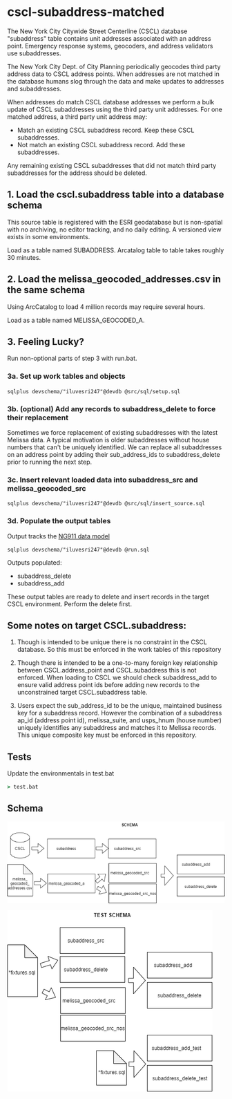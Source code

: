 # cscl-subaddress-matched

The New York City Citywide Street Centerline (CSCL) database "subaddress" table contains unit addresses associated with an address point.  Emergency response systems, geocoders, and address validators use subaddresses.

The New York City Dept. of City Planning periodically geocodes third party address data to CSCL address points.  When addresses are not matched in the database humans slog through the data and make updates to addresses and subaddresses.

When addresses do match CSCL database addresses we perform a bulk update of CSCL subaddresses using the third party unit addresses.  For one matched address, a third party unit address may:

* Match an existing CSCL subaddress record.  Keep these CSCL subaddresses.
* Not match an existing CSCL subaddress record.  Add these subaddresses.

Any remaining existing CSCL subaddresses that did not match third party subaddresses for the address should be deleted. 


## 1. Load the cscl.subaddress table into a database schema 

This source table is registered with the ESRI geodatabase but is non-spatial with no archiving, no editor tracking, and no daily editing.  A versioned view exists in some environments.

Load as a table named SUBADDRESS.  Arcatalog table to table takes roughly 30 minutes.

## 2. Load the melissa_geocoded_addresses.csv in the same schema 

Using ArcCatalog to load 4 million records may require several hours.

Load as a table named MELISSA_GEOCODED_A.

## 3. Feeling Lucky?  

Run non-optional parts of step 3 with run.bat. 

### 3a. Set up work tables and objects 

```
sqlplus devschema/"iluvesri247"@devdb @src/sql/setup.sql 
```

### 3b. (optional) Add any records to subaddress_delete to force their replacement

 Sometimes we force replacement of existing subaddresses with the latest Melissa data.  A typical motivation is older subaddresses without house numbers that can't be uniquely identified.  We can replace all subaddresses on an address point by adding their sub_address_ids to subaddress_delete prior to running the next step.

### 3c. Insert relevant loaded data into subaddress_src and melissa_geocoded_src

```
sqlplus devschema/"iluvesri247"@devdb @src/sql/insert_source.sql 
```

### 3d. Populate the output tables

Output tracks the [NG911 data model](https://www.nena.org/page/NG911GISDataModel)

```
sqlplus devschema/"iluvesri247"@devdb @run.sql 
```

Outputs populated:

* subaddress_delete
* subaddress_add

These output tables are ready to delete and insert records in the target CSCL
environment. Perform the delete first.

## Some notes on target CSCL.subaddress:

1. Though  is intended to be unique there is no constraint in the CSCL database. So this must be enforced in the work tables of this repository

2. Though there is intended to be a one-to-many foreign key relationship between CSCL.address_point and CSCL.subaddress this is not enforced. When loading to CSCL we should check subaddress_add to ensure valid address point ids before adding new records to the unconstrained target CSCL.subaddress table.

3. Users expect the sub_address_id to be the unique, maintained business key for a subaddress record.  However the combination of a subaddress ap_id (address point id), melissa_suite, and usps_hnum (house number) uniquely identifies any subaddress and matches it to Melissa records.  This unique composite key must be enforced in this repository.

## Tests

Update the environmentals in test.bat
```bat
> test.bat
```

## Schema

![schema diagram png](https://github.com/mattyschell/cscl-subaddress-matched/blob/main/doc/schema.png?raw=true)

![test schema diagram png](https://github.com/mattyschell/cscl-subaddress-matched/blob/main/doc/test_schema.png?raw=true)






 
